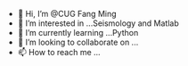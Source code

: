 - 👋 Hi, I’m @CUG Fang Ming
- 👀 I’m interested in ...Seismology and Matlab
- 🌱 I’m currently learning ...Python
- 💞️ I’m looking to collaborate on ...
- 📫 How to reach me ...


